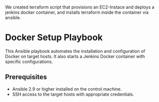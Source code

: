 We created terraform script that provisions an EC2-Instace and deploys a jenkins docker container, and installs terraform inside the container via ansible.

# Docker Setup Playbook

This Ansible playbook automates the installation and configuration of Docker on target hosts. It also starts a Jenkins Docker container with specific configurations.

## Prerequisites

- Ansible 2.9 or higher installed on the control machine.
- SSH access to the target hosts with appropriate credentials.
